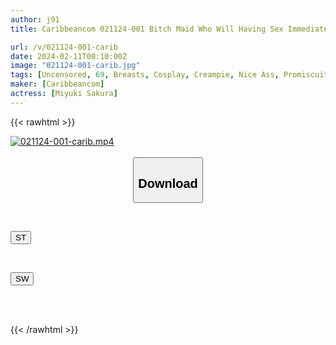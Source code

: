 ```yaml
---
author: j91
title: Caribbeancom 021124-001 Bitch Maid Who Will Having Sex Immediately, Put Your Hands On Me And Stick Out Your Butt, Oh! Miyuki Sakura

url: /v/021124-001-carib
date: 2024-02-11T00:10:00Z
image: "021124-001-carib.jpg"
tags: [Uncensored, 69, Breasts, Cosplay, Creampie, Nice Ass, Promiscuity, Sexy Legs, Shaved, Slender]
maker: [Caribbeancom]
actress: [Miyuki Sakura]
---
```



{{< rawhtml >}}

<div class="video" data-videoid="q61ydqJejoSzvyv">
    <a href="javascript:;">
        <img src="/v/021124-001-carib/021124-001-carib.jpg" width="WIDTH" height="HEIGHT" alt="021124-001-carib.mp4" loading="lazy">
    </a>
</div>

<script type="text/javascript" src="https://j91.asia/asset/on-demand-st.js"></script>

<br>
  <link rel="stylesheet" href="https://j91.asia/asset/bs5.css">
  
  <center>
  <button class="btn btn-primary" type="button" data-bs-toggle="collapse" data-bs-target=".multi-collapse" aria-expanded="false" aria-controls="multiCollapseExample1 multiCollapseExample2"><h2>Download</h2></button></center>
</p>
<div class="row">
  <div class="col">
    <div class="collapse multi-collapse" id="multiCollapseExample1">
      <div class="card card-body">
	      	      <br>
<div class="buttons">  
<p><a href="https://streamtape.to/v/q61ydqJejoSzvyv" target="_blank"><button class="btn-hover color-3"><i class="fa fa-download"></i> ST</button></a></p></div>
    </div>
  </div>
</div>
  <div class="col">
    <div class="collapse multi-collapse" id="multiCollapseExample2">
      <div class="card card-body">
	      <br>
<div class="buttons">
<p><a href="https://cdnwish.com/a0no41pr9r9c" target="_blank"><button class="btn-hover color-2"><i class="fa fa-download"></i> SW</button></a></p></div>
<br><br>
      </div>
    </div>
  </div>
</div>

{{< /rawhtml >}}